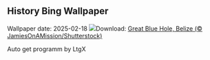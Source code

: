 ## History Bing Wallpaper
Wallpaper date: 2025-02-18
![](https://www.bing.com/th?id=OHR.BlueBelize_EN-IN0493528832_UHD.jpg&w=1000)Download: [Great Blue Hole, Belize (© JamiesOnAMission/Shutterstock)](https://www.bing.com/th?id=OHR.BlueBelize_EN-IN0493528832_UHD.jpg)

Auto get programm by LtgX
